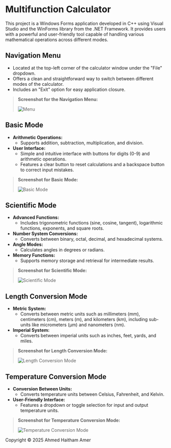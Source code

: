 # Multifunction Calculator

This project is a Windows Forms application developed in C++ using Visual Studio and the WinForms library from the .NET Framework. It provides users with a powerful and user-friendly tool capable of handling various mathematical operations across different modes.

## Navigation Menu

- Located at the top-left corner of the calculator window under the "File" dropdown.
- Offers a clean and straightforward way to switch between different modes of the calculator.
- Includes an "Exit" option for easy application closure.

> **Screenshot for the Navigation Menu:**
>
> ![Menu](https://github.com/user-attachments/assets/21564064-6bea-4568-ad7f-1f00cb7196cb)

## Basic Mode

- **Arithmetic Operations:**
  - Supports addition, subtraction, multiplication, and division.
- **User Interface:**
  - Simple and intuitive interface with buttons for digits (0-9) and arithmetic operations.
  - Features a clear button to reset calculations and a backspace button to correct input mistakes.

> **Screenshot for Basic Mode:**
>
> ![Basic Mode](https://github.com/user-attachments/assets/772bc2e0-33a4-4847-b7e4-24d91ab17b14)

## Scientific Mode

- **Advanced Functions:**
  - Includes trigonometric functions (sine, cosine, tangent), logarithmic functions, exponents, and square roots.
- **Number System Conversions:**
  - Converts between binary, octal, decimal, and hexadecimal systems.
- **Angle Modes:**
  - Calculates angles in degrees or radians.
- **Memory Functions:**
  - Supports memory storage and retrieval for intermediate results.

> **Screenshot for Scientific Mode:**
>
> ![Scientific Mode](https://github.com/user-attachments/assets/d80adc50-167c-46e0-8cf7-ba59bd5db6b9)

## Length Conversion Mode

- **Metric System:**
  - Converts between metric units such as millimeters (mm), centimeters (cm), meters (m), and kilometers (km), including sub-units like micrometers (μm) and nanometers (nm).
- **Imperial System:**
  - Converts between imperial units such as inches, feet, yards, and miles.

> **Screenshot for Length Conversion Mode:**
>
> ![Length Conversion Mode](https://github.com/user-attachments/assets/995ff90b-9b60-411f-bf35-e8ca5dc5abd0)

## Temperature Conversion Mode

- **Conversion Between Units:**
  - Converts temperature units between Celsius, Fahrenheit, and Kelvin.
- **User-Friendly Interface:**
  - Features a dropdown or toggle selection for input and output temperature units.

> **Screenshot for Temperature Conversion Mode:**
>
> ![Temperature Conversion Mode](https://github.com/user-attachments/assets/1811747c-7067-4efb-aac5-a210cca591c0)

Copyright © 2025 Ahmed Haitham Amer


